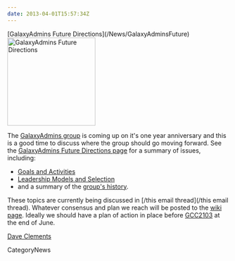 ```yaml
---
date: 2013-04-01T15:57:34Z
---
```

<div class='newsItemHeader'>[GalaxyAdmins Future Directions](/News/GalaxyAdminsFuture)</div>

<div class='right'><a href='/Community/GalaxyAdmins/Future'><img src='/Images/Logos/GalaxyAdmins.png' alt='GalaxyAdmins Future Directions' width="200" /></a></div>

The [GalaxyAdmins group](/Community/GalaxyAdmins) is coming up on it's one year anniversary and this is a good time to discuss where the group should go moving forward.  See the [GalaxyAdmins Future Directions page](/Community/GalaxyAdmins/Future) for a summary of issues, including:

* [Goals and Activities](/Community/GalaxyAdmins/Future#galaxyadmins-goals-and-activities)
* [Leadership Models and Selection](/Community/GalaxyAdmins/Future#leadership)
* and a summary of the [group's history](/Community/GalaxyAdmins/Future#history).

These topics are currently being discussed in [/this email thread](/this email thread).  Whatever consensus and plan we reach will be posted to the [wiki page](/Community/GalaxyAdmins/Future).  Ideally we should have a plan of action in place before [GCC2103](/Events/GCC2013) at the end of June.

[Dave Clements](/DaveClements)


CategoryNews

